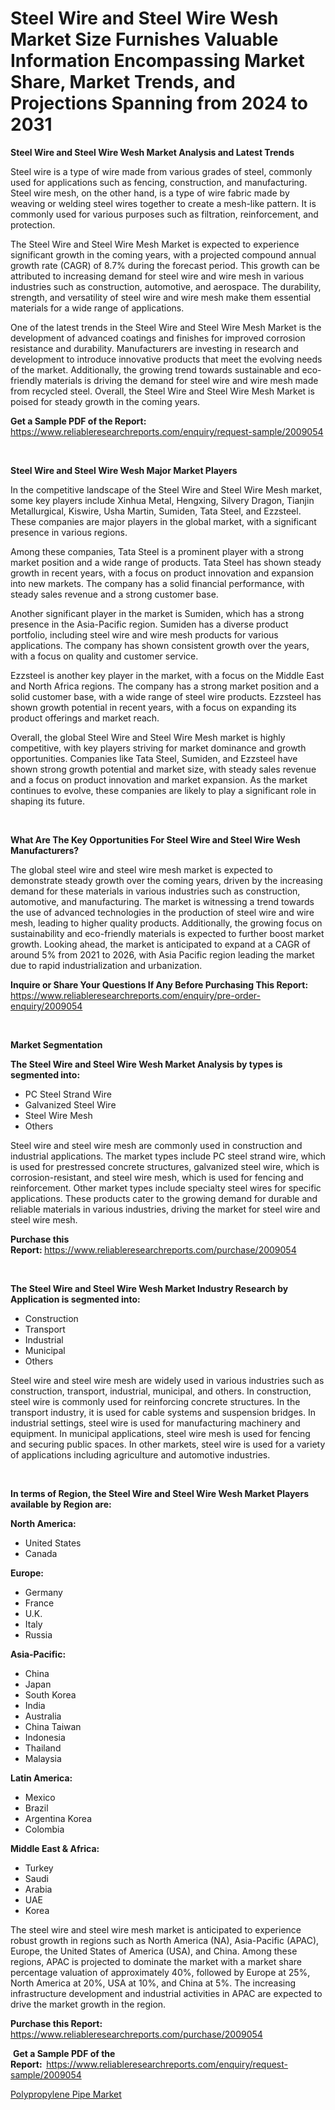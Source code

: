 <p><h1>Steel Wire and Steel Wire Wesh Market Size Furnishes Valuable Information Encompassing Market Share, Market Trends, and Projections Spanning from 2024 to 2031</h1></p><p><strong>Steel Wire and Steel Wire Wesh Market Analysis and Latest Trends</strong></p>
<p><p>Steel wire is a type of wire made from various grades of steel, commonly used for applications such as fencing, construction, and manufacturing. Steel wire mesh, on the other hand, is a type of wire fabric made by weaving or welding steel wires together to create a mesh-like pattern. It is commonly used for various purposes such as filtration, reinforcement, and protection.</p><p>The Steel Wire and Steel Wire Mesh Market is expected to experience significant growth in the coming years, with a projected compound annual growth rate (CAGR) of 8.7% during the forecast period. This growth can be attributed to increasing demand for steel wire and wire mesh in various industries such as construction, automotive, and aerospace. The durability, strength, and versatility of steel wire and wire mesh make them essential materials for a wide range of applications.</p><p>One of the latest trends in the Steel Wire and Steel Wire Mesh Market is the development of advanced coatings and finishes for improved corrosion resistance and durability. Manufacturers are investing in research and development to introduce innovative products that meet the evolving needs of the market. Additionally, the growing trend towards sustainable and eco-friendly materials is driving the demand for steel wire and wire mesh made from recycled steel. Overall, the Steel Wire and Steel Wire Mesh Market is poised for steady growth in the coming years.</p></p>
<p><strong>Get a Sample PDF of the Report:&nbsp;</strong> <a href="https://www.reliableresearchreports.com/enquiry/request-sample/2009054">https://www.reliableresearchreports.com/enquiry/request-sample/2009054</a></p>
<p>&nbsp;</p>
<p><strong>Steel Wire and Steel Wire Wesh Major Market Players</strong></p>
<p><p>In the competitive landscape of the Steel Wire and Steel Wire Mesh market, some key players include Xinhua Metal, Hengxing, Silvery Dragon, Tianjin Metallurgical, Kiswire, Usha Martin, Sumiden, Tata Steel, and Ezzsteel. These companies are major players in the global market, with a significant presence in various regions.</p><p>Among these companies, Tata Steel is a prominent player with a strong market position and a wide range of products. Tata Steel has shown steady growth in recent years, with a focus on product innovation and expansion into new markets. The company has a solid financial performance, with steady sales revenue and a strong customer base.</p><p>Another significant player in the market is Sumiden, which has a strong presence in the Asia-Pacific region. Sumiden has a diverse product portfolio, including steel wire and wire mesh products for various applications. The company has shown consistent growth over the years, with a focus on quality and customer service.</p><p>Ezzsteel is another key player in the market, with a focus on the Middle East and North Africa regions. The company has a strong market position and a solid customer base, with a wide range of steel wire products. Ezzsteel has shown growth potential in recent years, with a focus on expanding its product offerings and market reach.</p><p>Overall, the global Steel Wire and Steel Wire Mesh market is highly competitive, with key players striving for market dominance and growth opportunities. Companies like Tata Steel, Sumiden, and Ezzsteel have shown strong growth potential and market size, with steady sales revenue and a focus on product innovation and market expansion. As the market continues to evolve, these companies are likely to play a significant role in shaping its future.</p></p>
<p>&nbsp;</p>
<p><strong>What Are The Key Opportunities For Steel Wire and Steel Wire Wesh Manufacturers?</strong></p>
<p><p>The global steel wire and steel wire mesh market is expected to demonstrate steady growth over the coming years, driven by the increasing demand for these materials in various industries such as construction, automotive, and manufacturing. The market is witnessing a trend towards the use of advanced technologies in the production of steel wire and wire mesh, leading to higher quality products. Additionally, the growing focus on sustainability and eco-friendly materials is expected to further boost market growth. Looking ahead, the market is anticipated to expand at a CAGR of around 5% from 2021 to 2026, with Asia Pacific region leading the market due to rapid industrialization and urbanization.</p></p>
<p><strong>Inquire or Share Your Questions If Any Before Purchasing This Report:</strong> <a href="https://www.reliableresearchreports.com/enquiry/pre-order-enquiry/2009054">https://www.reliableresearchreports.com/enquiry/pre-order-enquiry/2009054</a></p>
<p>&nbsp;</p>
<p><strong>Market Segmentation</strong></p>
<p><strong>The Steel Wire and Steel Wire Wesh Market Analysis by types is segmented into:</strong></p>
<p><ul><li>PC Steel Strand Wire</li><li>Galvanized Steel Wire</li><li>Steel Wire Mesh</li><li>Others</li></ul></p>
<p><p>Steel wire and steel wire mesh are commonly used in construction and industrial applications. The market types include PC steel strand wire, which is used for prestressed concrete structures, galvanized steel wire, which is corrosion-resistant, and steel wire mesh, which is used for fencing and reinforcement. Other market types include specialty steel wires for specific applications. These products cater to the growing demand for durable and reliable materials in various industries, driving the market for steel wire and steel wire mesh.</p></p>
<p><strong>Purchase this Report:&nbsp;</strong><a href="https://www.reliableresearchreports.com/purchase/2009054">https://www.reliableresearchreports.com/purchase/2009054</a></p>
<p>&nbsp;</p>
<p><strong>The Steel Wire and Steel Wire Wesh Market Industry Research by Application is segmented into:</strong></p>
<p><ul><li>Construction</li><li>Transport</li><li>Industrial</li><li>Municipal</li><li>Others</li></ul></p>
<p><p>Steel wire and steel wire mesh are widely used in various industries such as construction, transport, industrial, municipal, and others. In construction, steel wire is commonly used for reinforcing concrete structures. In the transport industry, it is used for cable systems and suspension bridges. In industrial settings, steel wire is used for manufacturing machinery and equipment. In municipal applications, steel wire mesh is used for fencing and securing public spaces. In other markets, steel wire is used for a variety of applications including agriculture and automotive industries.</p></p>
<p>&nbsp;</p>
<p><strong>In terms of Region, the Steel Wire and Steel Wire Wesh Market Players available by Region are:</strong></p>
<p>
    <p> <strong> North America: </strong>
        <ul>
            <li>United States</li>
            <li>Canada</li>
        </ul>
        </p> 
    <p> <strong> Europe: </strong>
        <ul>
            <li>Germany</li>
            <li>France</li>
            <li>U.K.</li>
            <li>Italy</li>
            <li>Russia</li>
        </ul>
        </p> 
    <p> <strong> Asia-Pacific: </strong>
        <ul>
            <li>China</li>
            <li>Japan</li>
            <li>South Korea</li>
            <li>India</li>
            <li>Australia</li>
            <li>China Taiwan</li>
            <li>Indonesia</li>
            <li>Thailand</li>
            <li>Malaysia</li>
        </ul>
        </p> 
    <p> <strong> Latin America: </strong>
        <ul>
            <li>Mexico</li>
            <li>Brazil</li>
            <li>Argentina Korea</li>
            <li>Colombia</li>
        </ul>
        </p> 
    <p> <strong> Middle East & Africa: </strong>
        <ul>
            <li>Turkey</li>
            <li>Saudi</li>
            <li>Arabia</li>
            <li>UAE</li>
            <li>Korea</li>
        </ul>
    </p>
    </p>
<p><p>The steel wire and steel wire mesh market is anticipated to experience robust growth in regions such as North America (NA), Asia-Pacific (APAC), Europe, the United States of America (USA), and China. Among these regions, APAC is projected to dominate the market with a market share percentage valuation of approximately 40%, followed by Europe at 25%, North America at 20%, USA at 10%, and China at 5%. The increasing infrastructure development and industrial activities in APAC are expected to drive the market growth in the region.</p></p>
<p><strong>Purchase this Report: </strong><a href="https://www.reliableresearchreports.com/purchase/2009054">https://www.reliableresearchreports.com/purchase/2009054</a></p>
<p>&nbsp;<strong>Get a Sample PDF of the Report:&nbsp;&nbsp;</strong><a href="https://www.reliableresearchreports.com/enquiry/request-sample/2009054">https://www.reliableresearchreports.com/enquiry/request-sample/2009054</a></p>
<p><strong></strong></p>
<p><p><a href="https://sulfuric-clavicle-d39.notion.site/Polypropylene-Pipe-Market-Size-and-Examines-its-Market-Scope-with-a-Primary-Focus-on-Growth-Opport-420f807a8a7c4ee2bf798445e32e979b">Polypropylene Pipe Market</a></p></p>